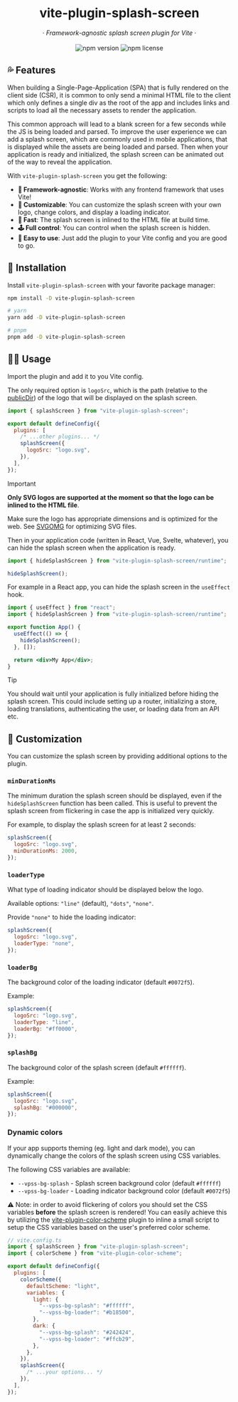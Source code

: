 <h1 align='center'>vite-plugin-splash-screen</h1>

<div align="center" >
  &middot;
  <i>Framework-agnostic splash screen plugin for Vite</i>
  &middot;
  <br/>
  <br/>
  <img alt="npm version" src="https://img.shields.io/npm/v/vite-plugin-splash-screen?style=for-the-badge">
  <img alt="npm license" src="https://img.shields.io/npm/l/vite-plugin-splash-screen?style=for-the-badge">
  <br/>
</div>

## 💦 Features

When building a Single-Page-Application (SPA) that is fully rendered on the client side (CSR), it is common to only send a minimal HTML file to the client which only defines a single div as the root of the app and includes links and scripts to load all the necessary assets to render the application.

This common approach will lead to a blank screen for a few seconds while the JS is being loaded and parsed. To improve the user experience we can add a splash screen, which are commonly used in mobile applications, that is displayed while the assets are being loaded and parsed. Then when your application is ready and initialized, the splash screen can be animated out of the way to reveal the application.

With `vite-plugin-splash-screen` you get the following:

- **🤹 Framework-agnostic**: Works with any frontend framework that uses Vite!
- **🎨 Customizable**: You can customize the splash screen with your own logo, change colors, and display a loading indicator.
- **🚀 Fast**: The splash screen is inlined to the HTML file at build time.
- **🕹️ Full control**: You can control when the splash screen is hidden.
- **🔮 Easy to use**: Just add the plugin to your Vite config and you are good to go.

## 📲 Installation

Install `vite-plugin-splash-screen` with your favorite package manager:

```sh
npm install -D vite-plugin-splash-screen

# yarn
yarn add -D vite-plugin-splash-screen

# pnpm
pnpm add -D vite-plugin-splash-screen
```

## 🧑‍💻 Usage

Import the plugin and add it to you Vite config.

The only required option is `logoSrc`, which is the path (relative to the [publicDir](https://vitejs.dev/config/shared-options.html#publicdir)) of the logo that will be displayed on the splash screen.

```js
import { splashScreen } from "vite-plugin-splash-screen";

export default defineConfig({
  plugins: [
    /* ...other plugins... */
    splashScreen({
      logoSrc: "logo.svg",
    }),
  ],
});
```

> [!IMPORTANT]  
> **Only SVG logos are supported at the moment so that the logo can be inlined to the HTML file**.
>
> Make sure the logo has appropriate dimensions and is optimized for the web. See [SVGOMG](https://jakearchibald.github.io/svgomg/) for optimizing SVG files.

Then in your application code (written in React, Vue, Svelte, whatever), you can hide the splash screen when the application is ready.

```js
import { hideSplashScreen } from "vite-plugin-splash-screen/runtime";

hideSplashScreen();
```

For example in a React app, you can hide the splash screen in the `useEffect` hook.

```jsx
import { useEffect } from "react";
import { hideSplashScreen } from "vite-plugin-splash-screen/runtime";

export function App() {
  useEffect(() => {
    hideSplashScreen();
  }, []);

  return <div>My App</div>;
}
```

> [!TIP]
> You should wait until your application is fully initialized before hiding the splash screen. This could include setting up a router, initializing a store, loading translations, authenticating the user, or loading data from an API etc.

## 🎨 Customization

You can customize the splash screen by providing additional options to the plugin.

### `minDurationMs`

The minimum duration the splash screen should be displayed, even if the `hideSplashScreen` function has been called.
This is useful to prevent the splash screen from flickering in case the app is initialized very quickly.

For example, to display the splash screen for at least 2 seconds:

```js
splashScreen({
  logoSrc: "logo.svg",
  minDurationMs: 2000,
});
```

### `loaderType`

What type of loading indicator should be displayed below the logo.

Available options: `"line"` (default), `"dots"`, `"none"`.

Provide `"none"` to hide the loading indicator:

```js
splashScreen({
  logoSrc: "logo.svg",
  loaderType: "none",
});
```

### `loaderBg`

The background color of the loading indicator (default `#0072f5`).

Example:

```js
splashScreen({
  logoSrc: "logo.svg",
  loaderType: "line",
  loaderBg: "#ff0000",
});
```

### `splashBg`

The background color of the splash screen (default `#ffffff`).

Example:

```js
splashScreen({
  logoSrc: "logo.svg",
  splashBg: "#000000",
});
```

### Dynamic colors

If your app supports theming (eg. light and dark mode), you can dynamically change the colors of the splash screen using CSS variables.

The following CSS variables are available:

- `--vpss-bg-splash` - Splash screen background color (default `#ffffff`)
- `--vpss-bg-loader` - Loading indicator background color (default `#0072f5`)

⚠️ Note: in order to avoid flickering of colors you should set the CSS variables **before** the splash screen is rendered! You can easily achieve this by utilizing the [vite-plugin-color-scheme](https://github.com/Temzasse/vite-plugin-color-scheme) plugin to inline a small script to setup the CSS variables based on the user's preferred color scheme.

```js
// vite.config.ts
import { splashScreen } from "vite-plugin-splash-screen";
import { colorScheme } from "vite-plugin-color-scheme";

export default defineConfig({
  plugins: [
    colorScheme({
      defaultScheme: "light",
      variables: {
        light: {
          "--vpss-bg-splash": "#ffffff",
          "--vpss-bg-loader": "#b18500",
        },
        dark: {
          "--vpss-bg-splash": "#242424",
          "--vpss-bg-loader": "#ffcb29",
        },
      },
    }),
    splashScreen({
      /* ...your options... */
    }),
  ],
});
```
